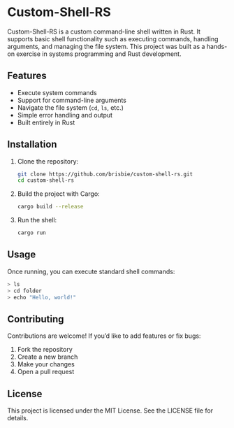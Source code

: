# Custom-Shell-RS

Custom-Shell-RS is a custom command-line shell written in Rust. It supports basic shell functionality such as executing commands, handling arguments, and managing the file system. This project was built as a hands-on exercise in systems programming and Rust development.

## Features

- Execute system commands
- Support for command-line arguments
- Navigate the file system (`cd`, `ls`, etc.)
- Simple error handling and output
- Built entirely in Rust

## Installation

1. Clone the repository:
   ```bash
   git clone https://github.com/brisbie/custom-shell-rs.git
   cd custom-shell-rs
   ```

2. Build the project with Cargo:
   ```bash
   cargo build --release
   ```

3. Run the shell:
   ```bash
   cargo run
   ```

## Usage

Once running, you can execute standard shell commands:

```bash
> ls
> cd folder
> echo "Hello, world!"
```

## Contributing

Contributions are welcome! If you’d like to add features or fix bugs:

1. Fork the repository
2. Create a new branch
3. Make your changes
4. Open a pull request

## License

This project is licensed under the MIT License. See the LICENSE file for details.
